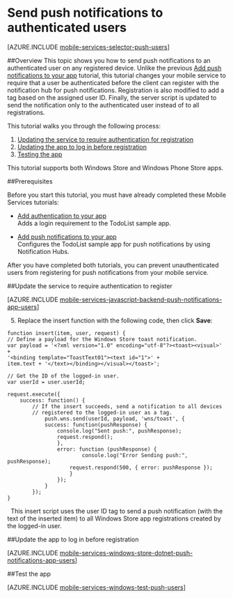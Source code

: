 <properties 
	pageTitle="Send push notifications to authenticated universal Windows app users." 
	description="Learn how to send push notifications from Azure Mobile Services to specific users of your universal Windows C# app." 
	services="mobile-services,notification-hubs" 
	documentationCenter="windows" 
	authors="ggailey777" 
	manager="dwrede" 
	editor=""/>

<tags
	ms.service="mobile-services"
	ms.date="11/11/2015"
	wacn.date=""/>

# Send push notifications to authenticated users

[AZURE.INCLUDE [mobile-services-selector-push-users](../includes/mobile-services-selector-push-users.md)]

##Overview
This topic shows you how to send push notifications to an authenticated user on any registered device. Unlike the previous [Add push notifications to your app] tutorial, this tutorial changes your mobile service to require that a user be authenticated before the client can register with the notification hub for push notifications. Registration is also modified to add a tag based on the assigned user ID. Finally, the server script is updated to send the notification only to the authenticated user instead of to all registrations.

This tutorial walks you through the following process:

1. [Updating the service to require authentication for registration]
2. [Updating the app to log in before registration]
3. [Testing the app]
 
This tutorial supports both Windows Store and Windows Phone Store apps.

##Prerequisites 

Before you start this tutorial, you must have already completed these Mobile Services tutorials:

+ [Add authentication to your app]<br/>Adds a login requirement to the TodoList sample app.

+ [Add push notifications to your app]<br/>Configures the TodoList sample app for push notifications by using Notification Hubs. 

After you have completed both tutorials, you can prevent unauthenticated users from registering for push notifications from your mobile service.

##<a name="register"></a>Update the service to require authentication to register

[AZURE.INCLUDE [mobile-services-javascript-backend-push-notifications-app-users](../includes/mobile-services-javascript-backend-push-notifications-app-users.md)] 

&nbsp;&nbsp;5. Replace the insert function with the following code, then click **Save**:

	function insert(item, user, request) {
    // Define a payload for the Windows Store toast notification.
    var payload = '<?xml version="1.0" encoding="utf-8"?><toast><visual>' +    
    '<binding template="ToastText01"><text id="1">' +
    item.text + '</text></binding></visual></toast>';

    // Get the ID of the logged-in user.
    var userId = user.userId;		

    request.execute({
        success: function() {
            // If the insert succeeds, send a notification to all devices 
	    	// registered to the logged-in user as a tag.
            	push.wns.send(userId, payload, 'wns/toast', {
                success: function(pushResponse) {
                    console.log("Sent push:", pushResponse);
	    			request.respond();
                    },              
                    error: function (pushResponse) {
                            console.log("Error Sending push:", pushResponse);
	    				request.respond(500, { error: pushResponse });
                        }
                    });
                }
            });
	}

&nbsp;&nbsp;This insert script uses the user ID tag to send a push notification (with the text of the inserted item) to all Windows Store app registrations created by the logged-in user.

##<a name="update-app"></a>Update the app to log in before registration

[AZURE.INCLUDE [mobile-services-windows-store-dotnet-push-notifications-app-users](../includes/mobile-services-windows-store-dotnet-push-notifications-app-users.md)] 

##<a name="test"></a>Test the app

[AZURE.INCLUDE [mobile-services-windows-test-push-users](../includes/mobile-services-windows-test-push-users.md)] 

<!-- Anchors. -->
[Updating the service to require authentication for registration]: #register
[Updating the app to log in before registration]: #update-app
[Testing the app]: #test
[Next Steps]:#next-steps


<!-- URLs. -->
<!-- deleted by customization
[Add authentication to your app]: ../mobile-services-windows-store-dotnet-get-started-users.md
-->
<!-- keep by customization: begin -->
[Add authentication to your app]: /documentation/articles/mobile-services-windows-store-dotnet-get-started-users
<!-- keep by customization: end -->
[Add push notifications to your app]: /documentation/articles/mobile-services-javascript-backend-windows-store-dotnet-get-started-push
<!-- keep by customization: begin -->

[Azure Management Portal]: https://manage.windowsazure.cn/

<!-- keep by customization: end -->